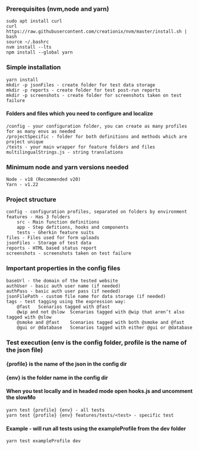 ### Prerequisites (nvm,node and yarn)
    sudo apt install curl
    curl https://raw.githubusercontent.com/creationix/nvm/master/install.sh | bash 
    source ~/.bashrc
    nvm install --lts
    npm install --global yarn

### Simple installation
    yarn install
    mkdir -p jsonFiles - create folder for test data storage
    mkdir -p reports - create folder for test post-run reports
    mkdir -p screenshots - create folder for screenshots taken on test failure

#### Folders and files which you need to configure and localize
    /config - your configuration folder, you can create as many profiles for as many envs as needed
    /projectSpecific - folder for both definitions and methods which are project unique
    /tests - your main wrapper for feature folders and files
    multilingualStrings.js - string translations


### Minimum node and yarn versions needed
    Node - v18 (Recommended v20)
    Yarn - v1.22

### Project structure
    config - configuration profiles, separated on folders by environment
    features - Has 3 folders
        src - Main function definitions
        app - Step defitions, hooks and components
        tests - Gherkin feature suits 
    files - Files used for form uploads
    jsonFiles - Storage of test data
    reports - HTML based status report
    screenshots - screenshots taken on test failure

### Important properties in the config files
    baseUrl - the domain of the tested website
    authUser - basic auth user name (if needed)
    authPass - basic auth user pass (if needed)
    jsonFilePath - custom file name for data storage (if needed)
    tags - test tagging using the expression way:
        @fast	Scenarios tagged with @fast
        @wip and not @slow	Scenarios tagged with @wip that aren’t also tagged with @slow
        @smoke and @fast	Scenarios tagged with both @smoke and @fast
        @gui or @database	Scenarios tagged with either @gui or @database

### Test execution (env is the config folder, profile is the name of the json file)
#### {profile} is the name of the json in the config dir
#### {env} is the folder name in the config dir
#### When you test locally and in headed mode open hooks.js and uncomment the slowMo
    yarn test {profile} {env} - all tests
    yarn test {profile} {env} features/tests/<test> - specific test
    
#### Example - will run all tests using the exampleProfile from the dev folder
    yarn test exampleProfile dev
